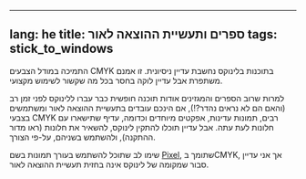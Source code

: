 

---
lang: he
title: ספרים ותעשיית ההוצאה לאור
tags: stick_to_windows
---

התמיכה במודל הצבעים CMYK בתוכנות בלינוקס נחשבת עדיין ניסיונית. 
זו אמנם משתפרת אבל עדיין לוקה בחסר בכל מה שקשור לשימוש מקצועי.

למרות שרוב הספרים והמגזינים אודות תוכנה חופשית כבר עברו ללינוקס לפני זמן רב (והאם הם לא נראים נהדר?!),
אם הינכם עובדים בתעשיית ההוצאה לאור ומשתמשים בצבעי CMYK רבים, תמונות עדינות, אפקטים מיוחדים וכדומה, עדיף שתישארו עם חלונות לעת עתה. אבל עדיין תוכלו להתקין לינוקס, להשאיר את חלונות (ראו מדור ההתקנה), ולהשתמש בשניהם, על-פי הצורך.

שימו לב שתוכל להשתמש בעורך תמונות בשם <a href="http://www.kanzelsberger.com/pixel/">Pixel</a>,
שתומך בCMYK, אך אני עדיין סבור שמקומה של לינוקס אינה בחזית תעשיית ההוצאה לאור.

